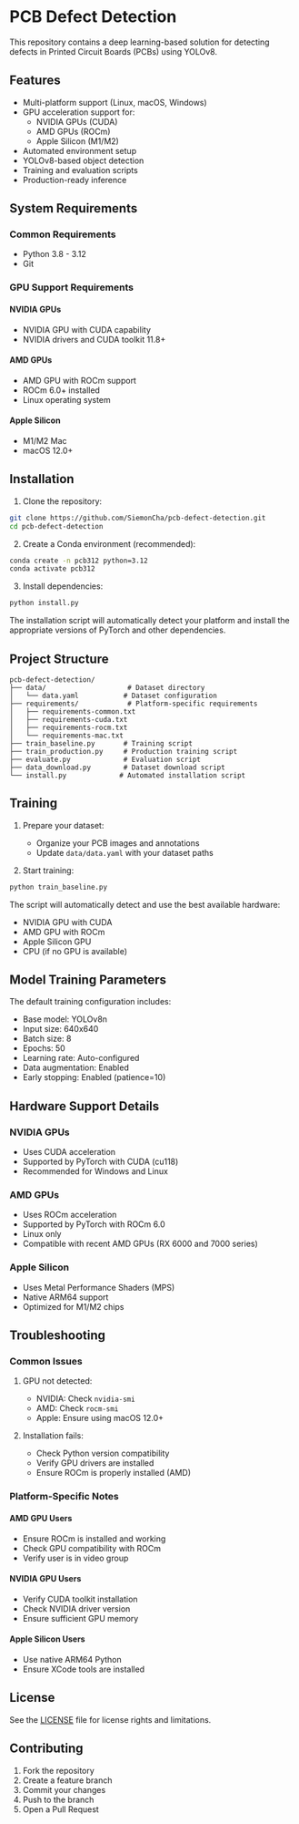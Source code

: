 # PCB Defect Detection

This repository contains a deep learning-based solution for detecting defects in Printed Circuit Boards (PCBs) using YOLOv8.

## Features

- Multi-platform support (Linux, macOS, Windows)
- GPU acceleration support for:
  - NVIDIA GPUs (CUDA)
  - AMD GPUs (ROCm)
  - Apple Silicon (M1/M2)
- Automated environment setup
- YOLOv8-based object detection
- Training and evaluation scripts
- Production-ready inference

## System Requirements

### Common Requirements

- Python 3.8 - 3.12
- Git

### GPU Support Requirements

#### NVIDIA GPUs

- NVIDIA GPU with CUDA capability
- NVIDIA drivers and CUDA toolkit 11.8+

#### AMD GPUs

- AMD GPU with ROCm support
- ROCm 6.0+ installed
- Linux operating system

#### Apple Silicon

- M1/M2 Mac
- macOS 12.0+

## Installation

1. Clone the repository:

```bash
git clone https://github.com/SiemonCha/pcb-defect-detection.git
cd pcb-defect-detection
```

2. Create a Conda environment (recommended):

```bash
conda create -n pcb312 python=3.12
conda activate pcb312
```

3. Install dependencies:

```bash
python install.py
```

The installation script will automatically detect your platform and install the appropriate versions of PyTorch and other dependencies.

## Project Structure

```
pcb-defect-detection/
├── data/                    # Dataset directory
│   └── data.yaml           # Dataset configuration
├── requirements/            # Platform-specific requirements
│   ├── requirements-common.txt
│   ├── requirements-cuda.txt
│   ├── requirements-rocm.txt
│   └── requirements-mac.txt
├── train_baseline.py       # Training script
├── train_production.py     # Production training script
├── evaluate.py             # Evaluation script
├── data_download.py        # Dataset download script
└── install.py             # Automated installation script
```

## Training

1. Prepare your dataset:

   - Organize your PCB images and annotations
   - Update `data/data.yaml` with your dataset paths

2. Start training:

```bash
python train_baseline.py
```

The script will automatically detect and use the best available hardware:

- NVIDIA GPU with CUDA
- AMD GPU with ROCm
- Apple Silicon GPU
- CPU (if no GPU is available)

## Model Training Parameters

The default training configuration includes:

- Base model: YOLOv8n
- Input size: 640x640
- Batch size: 8
- Epochs: 50
- Learning rate: Auto-configured
- Data augmentation: Enabled
- Early stopping: Enabled (patience=10)

## Hardware Support Details

### NVIDIA GPUs

- Uses CUDA acceleration
- Supported by PyTorch with CUDA (cu118)
- Recommended for Windows and Linux

### AMD GPUs

- Uses ROCm acceleration
- Supported by PyTorch with ROCm 6.0
- Linux only
- Compatible with recent AMD GPUs (RX 6000 and 7000 series)

### Apple Silicon

- Uses Metal Performance Shaders (MPS)
- Native ARM64 support
- Optimized for M1/M2 chips

## Troubleshooting

### Common Issues

1. GPU not detected:

   - NVIDIA: Check `nvidia-smi`
   - AMD: Check `rocm-smi`
   - Apple: Ensure using macOS 12.0+

2. Installation fails:
   - Check Python version compatibility
   - Verify GPU drivers are installed
   - Ensure ROCm is properly installed (AMD)

### Platform-Specific Notes

#### AMD GPU Users

- Ensure ROCm is installed and working
- Check GPU compatibility with ROCm
- Verify user is in video group

#### NVIDIA GPU Users

- Verify CUDA toolkit installation
- Check NVIDIA driver version
- Ensure sufficient GPU memory

#### Apple Silicon Users

- Use native ARM64 Python
- Ensure XCode tools are installed

## License

See the [LICENSE](LICENSE) file for license rights and limitations.

## Contributing

1. Fork the repository
2. Create a feature branch
3. Commit your changes
4. Push to the branch
5. Open a Pull Request
